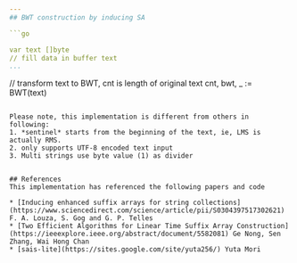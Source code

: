 ```yaml
---
## BWT construction by inducing SA

```go

var text []byte
// fill data in buffer text
...
```


// transform text to BWT, cnt is length of original text
cnt, bwt, _ := BWT(text)

```

Please note, this implementation is different from others in following:
1. *sentinel* starts from the beginning of the text, ie, LMS is actually RMS.
2. only supports UTF-8 encoded text input
3. Multi strings use byte value (1) as divider


## References
This implementation has referenced the following papers and code

* [Inducing enhanced suffix arrays for string collections](https://www.sciencedirect.com/science/article/pii/S0304397517302621) F. A. Louza, S. Gog and G. P. Telles
* [Two Efficient Algorithms for Linear Time Suffix Array Construction](https://ieeexplore.ieee.org/abstract/document/5582081) Ge Nong, Sen Zhang, Wai Hong Chan
* [sais-lite](https://sites.google.com/site/yuta256/) Yuta Mori